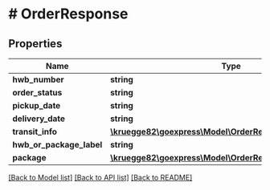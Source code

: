 # # OrderResponse

## Properties

Name | Type | Description | Notes
------------ | ------------- | ------------- | -------------
**hwb_number** | **string** |  | [optional]
**order_status** | **string** |  | [optional]
**pickup_date** | **string** |  | [optional]
**delivery_date** | **string** |  | [optional]
**transit_info** | [**\kruegge82\goexpress\Model\OrderResponseTransitInfo**](OrderResponseTransitInfo.md) |  | [optional]
**hwb_or_package_label** | **string** |  | [optional]
**package** | [**\kruegge82\goexpress\Model\OrderResponsePackageInner[]**](OrderResponsePackageInner.md) |  | [optional]

[[Back to Model list]](../../README.md#models) [[Back to API list]](../../README.md#endpoints) [[Back to README]](../../README.md)
